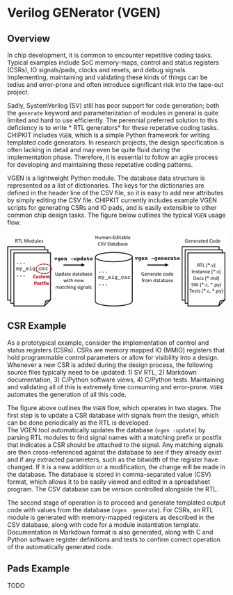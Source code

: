 # Verilog GENerator (VGEN)

## Overview

In chip development, it is common to encounter repetitive coding tasks.
Typical examples include SoC memory-maps, control and status registers (CSRs), IO signals/pads, clocks and resets, and debug signals.
Implementing, maintaining and validating these kinds of things can be tedius and error-prone and often introduce significant risk into the tape-out project.

Sadly, SystemVerilog (SV) still has poor support for code generation; both the `generate` keyword and parameterization of modules in general is quite limited and hard to use efficiently.
The perennial preferred solution to this deficiency is to write * RTL generators* for these repetative coding tasks.
CHIPKIT includes `VGEN`, which is a simple Python framework for writing templated code generators.
In research projects, the design specification is often lacking in detail and may even be quite fluid during the implementation phase.
Therefore, it is essential to follow an agile process for developing and maintaining these repetative coding patterns.

VGEN is a lightweight Python module.
The database data structure is represented as a list of dictionaries.
The keys for the dictionaries are defined in the header line of the CSV file, so it is easy to add new attributes by simply editing the CSV file.
CHIPKIT currently includes example VGEN scripts for generating CSRs and IO pads, and is easily extensible to other common chip design tasks.
The figure below outlines the typical `VGEN` usage flow.

![vgen](vgen.png?s=20)


## CSR Example

As a prototypical example, consider the implementation of control and status registers (CSRs).
CSRs are memory mapped IO (MMIO) registers that hold programmable control parameters or allow for visibility into a design.
Whenever a new CSR is added during the design process, the following source files typically need to be updated: 1) SV RTL, 2) Markdown documentation, 3) C/Python software views, 4) C/Python tests.
Maintaining and validating all of this is extremely time consuming and error-prone.
`VGEN` automates the generation of all this code.

The figure above outlines the `VGEN` flow, which operates in two stages.
The first step is to update a CSR database with signals from the design, which can be done periodically as the RTL is developed.  
The VGEN tool automatically updates the database (`vgen -update`) by parsing RTL modules to find signal names with a matching prefix or postfix that indicates a CSR should be attached to the signal.
Any matching signals are then cross-referenced against the database to see if they already exist and if any extracted parameters, such as the bitwidth of the register have changed.
If it is a new addition or a modification, the change will be made in the database.
The database is stored in comma-separated value (CSV) format, which allows it to be easily viewed and edited in a spreadsheet program.
The CSV database can be version controlled alongside the RTL.

The second stage of operation is to proceed and generate templated output code with values from the database (`vgen -generate`).
For CSRs, an RTL module is generated with memory-mapped registers as described in the CSV database, along with code for a module instantiation template.
Documentation in Markdown format is also generated, along with C and Python software register definitions and tests to confirm correct operation of the automatically generated code.

## Pads Example

TODO
